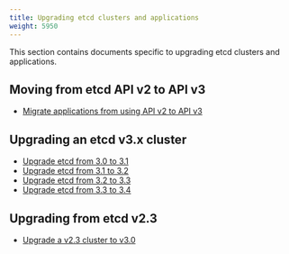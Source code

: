 ```yaml
---
title: Upgrading etcd clusters and applications
weight: 5950
---
```


This section contains documents specific to upgrading etcd clusters and applications.

## Moving from etcd API v2 to API v3

* [Migrate applications from using API v2 to API v3][migrate-apps]

## Upgrading an etcd v3.x cluster
* [Upgrade etcd from 3.0 to 3.1][upgrade-3-1]
* [Upgrade etcd from 3.1 to 3.2][upgrade-3-2]
* [Upgrade etcd from 3.2 to 3.3][upgrade-3-3]
* [Upgrade etcd from 3.3 to 3.4][upgrade-3-4]

## Upgrading from etcd v2.3
* [Upgrade a v2.3 cluster to v3.0][upgrade-cluster]


[migrate-apps]: ../op-guide/v2-migration.md
[upgrade-cluster]: upgrade_3_0.md
[upgrade-3-1]: upgrade_3_1.md
[upgrade-3-2]: upgrade_3_2.md
[upgrade-3-3]: upgrade_3_3.md
[upgrade-3-4]: upgrade_3_4.md
